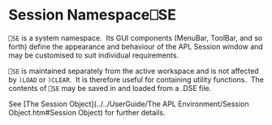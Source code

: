 




<h1 class="heading"><span class="name">Session Namespace</span><span class="command">⎕SE</span></h1>

`⎕SE` is a system namespace.  Its GUI components (MenuBar, ToolBar, and so forth) define the appearance and behaviour of the APL Session window and may be customised to suit individual requirements.


`⎕SE` is maintained separately from the active workspace and is not affected by `)LOAD` or `)CLEAR`.  It is therefore useful for containing utility functions.  The contents of `⎕SE` may be saved in and loaded from a .DSE file.


See [The Session Object](../../UserGuide/The APL Environment/Session Object.htm#Session Object) for further details.



